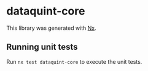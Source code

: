 # dataquint-core

This library was generated with [Nx](https://nx.dev).

## Running unit tests

Run `nx test dataquint-core` to execute the unit tests.
